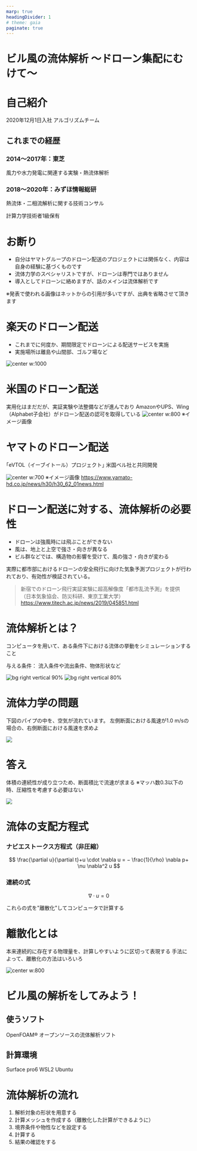 ```yaml
---
marp: true
headingDivider: 1
# theme: gaia
paginate: true
---
```


# ビル風の流体解析 ～ドローン集配にむけて～

# 自己紹介
2020年12月1日入社 アルゴリズムチーム
## これまでの経歴
### 2014～2017年：東芝
風力や水力発電に関連する実験・熱流体解析
### 2018～2020年：みずほ情報総研
熱流体・二相流解析に関する技術コンサル

計算力学技術者1級保有

# お断り
- 自分はヤマトグループのドローン配送のプロジェクトには関係なく、内容は自身の経験に基づくものです
- 流体力学のスペシャリストですが、ドローンは専門ではありません
- 導入としてドローンに絡めますが、話のメインは流体解析です

※発表で使われる画像はネットからの引用が多いですが、出典を省略させて頂きます

# 楽天のドローン配送
- これまでに何度か、期間限定でドローンによる配送サービスを実施
- 実施場所は離島や山間部、ゴルフ場など

![center w:1000](rakuten_drone.png)

# 米国のドローン配送
実用化はまだだが、実証実験や法整備などが進んでおり
AmazonやUPS、Wing（Alphabet子会社）がドローン配送の認可を取得している
![center w:800](amazon_drone.png)
※イメージ画像

# ヤマトのドローン配送
 ｢eVTOL（イーブイトール）プロジェクト｣
米国ベル社と共同開発

![center w:700](yamato_drone.png)
※イメージ画像
https://www.yamato-hd.co.jp/news/h30/h30_62_01news.html

# ドローン配送に対する、流体解析の必要性
- ドローンは強風時には飛ぶことができない
- 風は、地上と上空で強さ・向きが異なる
- ビル群などでは、構造物の影響を受けて、風の強さ・向きが変わる

実際に都市部におけるドローンの安全飛行に向けた気象予測プロジェクトが行われており、有効性が検証されている。

> 新宿でのドローン飛行実証実験に超高解像度「都市乱流予測」を提供
（日本気象協会、防災科研、東京工業大学）
 https://www.titech.ac.jp/news/2019/045851.html

# 流体解析とは？
コンピュータを用いて、ある条件下における流体の挙動をシミュレーションすること

与える条件：
流入条件や流出条件、物体形状など

![bg right vertical 90%](motor_bike.png)
![bg right vertical 80%](cylinder.jpg)

# 流体力学の問題
下図のパイプの中を、空気が流れています。
左側断面における風速が1.0 m/sの場合の、右側断面における風速を求めよ

![](pipe.png)

# 答え
体積の連続性が成り立つため、断面積比で流速が求まる
※マッハ数0.3以下の時、圧縮性を考慮する必要はない

![](pipe_answer.png)

# 流体の支配方程式
### ナビエストークス方程式（非圧縮）
$$
\frac{\partial u}{\partial t}+u \cdot \nabla u =
− \frac{1}{\rho} \nabla p+ \nu \nabla^2 u
$$
### 連続の式
$$
\nabla \cdot u = 0
$$

これらの式を"離散化"してコンピュータで計算する

# 離散化とは
本来連続的に存在する物理量を、計算しやすいように区切って表現する
手法によって、離散化の方法はいろいろ

![center w:800](risanka.png)

# ビル風の解析をしてみよう！
## 使うソフト
OpenFOAM®
オープンソースの流体解析ソフト

## 計算環境
Surface pro6
WSL2 Ubuntu

# 流体解析の流れ
1. 解析対象の形状を用意する
1. 計算メッシュを作成する（離散化した計算ができるように）
1. 境界条件や物性などを設定する
1. 計算する
1. 結果の確認をする

